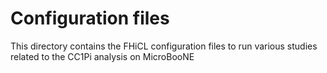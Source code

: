 # Configuration files

This directory contains the FHiCL configuration files to run various studies related to the CC1Pi analysis on MicroBooNE
